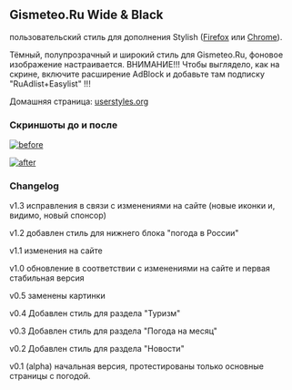 ## Gismeteo.Ru Wide & Black
пользовательский стиль для дополнения Stylish ([Firefox](https://addons.mozilla.org/en-US/firefox/addon/2108/) или [Chrome](https://chrome.google.com/extensions/detail/fjnbnpbmkenffdnngjfgmeleoegfcffe)).

Тёмный, полупрозрачный и широкий стиль для Gismeteo.Ru, фоновое изображение настраивается.
ВНИМАНИЕ!!! Чтобы выглядело, как на скрине, включите расширение AdBlock и добавьте там подписку "RuAdlist+Easylist" !!! 

Домашняя страница: [userstyles.org](http://userstyles.org/styles/86430)


### Скриншоты до и после

 [ ![before](http://raw.github.com/Pmmlabs/GismeteoWideBlack/master/screenshots/before_th.png) ](http://raw.github.com/Pmmlabs/GismeteoWideBlack/master/screenshots/before.png)

 [ ![after](http://raw.github.com/Pmmlabs/GismeteoWideBlack/master/screenshots/after_th.png) ](http://raw.github.com/Pmmlabs/GismeteoWideBlack/master/screenshots/after.png)

### Changelog

v1.3 исправления в связи с изменениями на сайте (новые иконки и, видимо, новый спонсор)

v1.2 добавлен стиль для нижнего блока "погода в России"

v1.1 изменения на сайте

v1.0 обновление в соответствии с изменениями на сайте и первая стабильная версия

v0.5 заменены картинки

v0.4 Добавлен стиль для раздела "Туризм"

v0.3 Добавлен стиль для раздела "Погода на месяц"

v0.2 Добавлен стиль для раздела "Новости"

v0.1 (alpha) начальная версия, протестированы только основные страницы с погодой.